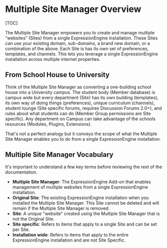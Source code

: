 <!--
    This source file is part of the open source project
    ExpressionEngine User Guide (https://github.com/ExpressionEngine/ExpressionEngine-User-Guide)

    @link      https://expressionengine.com/
    @copyright Copyright (c) 2003-2019, EllisLab Corp. (https://ellislab.com)
    @license   https://expressionengine.com/license Licensed under Apache License, Version 2.0
-->

# Multiple Site Manager Overview

[TOC]

The Multiple Site Manager empowers you to create and manage multiple “websites” (Sites) from a single ExpressionEngine installation. These Sites can use your existing domain, sub-domains, a brand new domain, or a combination of the above. Each Site is has its own set of preferences, templates, and channels. This lets you leverage a single ExpressionEngine installation across multiple internet properties.

## From School House to University

Think of the Multiple Site Manager as converting a one-building school house into a University campus. The student body (Member database) is campus wide but every department (Site) has its own building (templates), its own way of doing things (preferences), unique curriculum (channels), student lounge (Site specific forums, requires Discussion Forums 2.0+), and rules about what students can do (Member Group permissions are Site specific). Any department on Campus can take advantage of the schools resources (Modules, Plugins, Extensions).

That's not a perfect analogy but it conveys the scope of what the Multiple Site Manager enables you to do from a single ExpressionEngine installation.

## Multiple Site Manager Vocabulary

It's important to understand a few key terms before reviewing the rest of the documentation.

- **Multiple Site Manager**: The ExpressionEngine Add-on that enables management of multiple websites from a single ExpressionEngine installation.
- **Original Site**: The existing ExpressionEngine installation when you installed the Multiple Site Manager. This Site cannot be deleted and will remain if the Multiple Site Manager is removed.
- **Site**: A unique "website" created using the Multiple Site Manager that is not the Original Site.
- **Site specific**: Refers to items that apply to a single Site and can be set per Site.
- **Installation wide**: Refers to items that apply to the entire ExpressionEngine installation and are not Site Specific.
